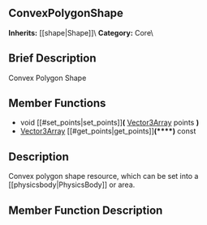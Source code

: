 ##  ConvexPolygonShape  
**Inherits:** [[shape|Shape]]\\
**Category:** Core\\
##  Brief Description  
Convex Polygon Shape
##  Member Functions 
  * void [[#set_points|set_points]]**(** [Vector3Array](class_vector3array) points **)**
  * [Vector3Array](class_vector3array) [[#get_points|get_points]]**(****)** const
##  Description  
Convex polygon shape resource, which can be set into a [[physicsbody|PhysicsBody]] or area.
##  Member Function Description  
